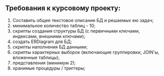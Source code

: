 ## Требования к курсовому проекту:

1.  Составить общее текстовое описание БД и решаемых ею задач;
2.  минимальное количество таблиц - 10;
3.  скрипты создания структуры БД (с первичными ключами, индексами, внешними ключами);
4.  создать ERDiagram для БД;
5.  скрипты наполнения БД данными;
6.  скрипты характерных выборок (включающие группировки, JOIN'ы, вложенные таблицы);
7.  представления (минимум 2);
8.  хранимые процедуры / триггеры;
